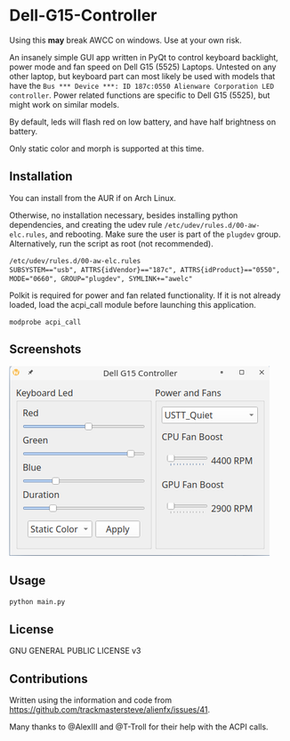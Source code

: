 # Dell-G15-Controller
Using this **may** break AWCC on windows. Use at your own risk.

An insanely simple GUI app written in PyQt to control keyboard backlight, power mode and fan speed on Dell G15 (5525) Laptops. Untested on any other laptop, but keyboard part can most likely be used with models that have the ```Bus *** Device ***: ID 187c:0550 Alienware Corporation LED controller```. Power related functions are specific to Dell G15 (5525), but might work on similar models.

By default, leds will flash red on low battery, and have half brightness on battery.

Only static color and morph is supported at this time.

## Installation
You can install from the AUR if on Arch Linux.

Otherwise, no installation necessary, besides installing python dependencies, and creating the udev rule ```/etc/udev/rules.d/00-aw-elc.rules```, and rebooting. Make sure the user is part of the ```plugdev``` group. Alternatively, run the script as root (not recommended).

```
/etc/udev/rules.d/00-aw-elc.rules
SUBSYSTEM=="usb", ATTRS{idVendor}=="187c", ATTRS{idProduct}=="0550", MODE="0660", GROUP="plugdev", SYMLINK+="awelc"
```

Polkit is required for power and fan related functionality. If it is not already loaded, load the acpi_call module before launching this application.
```
modprobe acpi_call
```


## Screenshots
![](window.png)
## Usage
```
python main.py
```

## License
GNU GENERAL PUBLIC LICENSE v3

## Contributions
Written using the information and code from https://github.com/trackmastersteve/alienfx/issues/41. 

Many thanks to @AlexIII and @T-Troll for their help with the ACPI calls.

